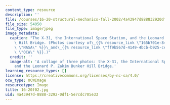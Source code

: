 ```yaml
---
content_type: resource
description: ''
file: /courses/16-20-structural-mechanics-fall-2002/4a43947d888832920df15e7cdc705e33_16-20f02.jpg
file_size: 54050
file_type: image/jpeg
image_metadata:
  caption: "The X-31, the International Space Station, and the Leonard P. Zakim Bunker\
    \ Hill Bridge. (Photos courtesy of\_{{% resource_link \"165b701e-840a-47ee-963a-e92330ad628d\"\
    \ \"NASA\" %}}\_and\_{{% resource_link \"ff9b567d-4149-4bcb-b925-ce9b100f0378\"\
    \ \"OCW\" %}}.)"
  credit: ''
  image-alt: 'A collage of three photos: the X-31, the International Space Station,
    and the Leonard P. Zakim Bunker Hill Bridge.'
learning_resource_types: []
license: https://creativecommons.org/licenses/by-nc-sa/4.0/
ocw_type: OCWImage
resourcetype: Image
title: 16-20f02.jpg
uid: 4a43947d-8888-3292-0df1-5e7cdc705e33
---
```

